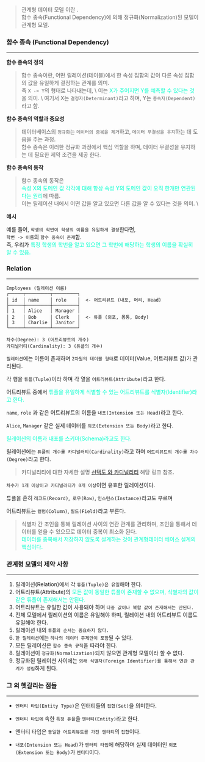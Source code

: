
> 관계형 데이터 모델 이란 . \
> 함수 종속(Functional Dependency)에 의해 정규화(Normalization)된 모델이 관계형 모델.

### 함수 종속 (Functional Dependency)
---
**함수 종속의 정의**

>함수 종속이란, 어떤 릴레이션(테이블)에서 한 속성 집합의 값이 다른 속성 집합의 값을 유일하게 결정하는 관계를 의미.  \
>즉 `X -> Y`의 형태로 나타내는데, \ 
>이는 <span style="color:#00FFCC"> X가 주어지면 Y를 예측할 수 있다는 것</span> 을 의미. \ 
>여기서 X는 `결정자(Determinant)`라고 하며, Y는 `종속자(Dependent)` 라고 함.

**함수 종속의 역할과 중요성**

>데이터베이스의 `정규화`는 `데이터의 중복을 제거`하고, `데이터 무결성을 유지`하는 데 도움을 주는 과정. \
>함수 종속은 이러한 정규화 과정에서 핵심 역할을 하며, 데이터 무결성을 유지하는 데 필요한 제약 조건을 제공 한다.

**함수 종속의 동작**

>함수 종속의 동작은 \
><span style="color:#00FFCC"> 속성 X의 도메인 값 각각에 대해 항상 속성 Y의 도메인 값이 오직 한개만 연관된다는 원리</span>에 따름. \
>이는 릴레이션 내에서 어떤 값을 알고 있으면 다른 값을 알 수 있다는 것을 의미. \

**예시**

예를 들어, `학생의 학번이 학생의 이름을 유일하게 결정`한다면, \
`학번 -> 이름`의 `함수 종속이 존재`함. \
즉, 우리가 <span style="color:#00FFCC">특정 학생의 학번을 알고 있으면 그 학번에 해당하는 학생의 이름을 확실히 알 수 있음.</span>


### Relation
---

```plaintext
Employees (릴레이션 이름)
┌─────┬─────────┬─────────┐
│ id  │ name    │ role    │  <- 어트리뷰트 (내포, 머리, Head)
├─────┼─────────┼─────────┤
│ 1   │ Alice   │ Manager │
│ 2   │ Bob     │ Clerk   │  <- 튜플 (외포, 몸통, Body)
│ 3   │ Charlie │ Janitor │
└─────┴─────────┴─────────┘

차수(Degree): 3 (어트리뷰트의 개수)
카디널러티(Cardinality): 3 (튜플의 개수)
```


`릴레이션`에는 이름이 존재하며 `2차원의 테이블 형태`로 데이터(Value, 어트리뷰트 값)가 관리된다.

각 행을 `튜플(Tuple)`이라 하며 각 열을 `어트리뷰트(Attribute)`라고 한다.

어트리뷰트 중에서 <span style="color:#00FFCC">튜플을 유일하게 식별할 수 있는 어트리뷰트를 식별자(Identifier)라고 한다.</span>

`name`, `role` 과 같은 어트리뷰트의 이름을 `내포(Intension 또는 Head)`라고 한다.

`Alice`, `Manager` 같은 실제 데이터를 `외포(Extension 또는 Body)`라고 한다.

<span style="color:#00FFCC">릴레이션의 이름과 내포를 스키마(Schema)라고도 한다.</span>

릴레이션에는 `튜플의 개수를 카디널러티(Cardinality)`라고 하며 `어트리뷰트의 개수를 차수(Degree)`라고 한다.

> 카디널리티에 대한 자세한 설명 [선택도 와 카디널리티](https://github.com/christopher3810/TIL/blob/master/Database/%EC%84%A0%ED%83%9D%EB%8F%84%EC%99%80%20%EC%B9%B4%EB%94%94%EB%84%90%EB%A6%AC%ED%8B%B0.md) 해당 링크 참조.


`차수가 1개 이상이고 카디널러티가 0개 이상`이면 유효한 릴레이션이다.

튜플을 흔히 `레코드(Record)`,` 로우(Row)`, `인스턴스(Instance)`라고도 부르며 

어트리뷰트는 `컬럼(Column)`, `필드(Field)`라고 부른다.

> 식별자 간 조인을 통해 릴레이션 사이의 연관 관계를 관리하며, 조인을 통해서 데이터를 얻을 수 있으므로 데이터 중복이 최소화 된다. \
> <span style="color:#00FFCC">데이터를 중복해서 저장하지 않도록 설계하는 것이 관계형데이터 베이스 설계의 핵심이다.</span>

### 관계형 모델의 제약 사항
---
1. 릴레이션(Relation)에서 각 `튜플(Tuple)은 유일`해야 한다.
2. 어트리뷰트(Attribute)의 <span style="color:#00FFCC">모든 값이 동일한 튜플이 존재할 수 없으며, 식별자의 값이 같은 튜플이 존재해서는 안된다.</span>
3. 어트리뷰트는 유일한 값이 사용돼야 하며 `다중 값이나 복합 값이 존재해서는 안된다.`
4. 전체 모델에서 릴레이션의 이름은 유일해야 하며, 릴레이션 내의 어트리뷰트 이름도 유일해야 한다.
5. 릴레이션 내의 `튜플의 순서는 중요하지 않다.`
6. `한 릴레이션`에는 `하나의 데이터 주제만이 포함`될 수 있다.
7. 모든 릴레이션은 `함수 종속 규칙`을 따라야 한다.
8. 릴레이션이 `정규화(Normalization)`되지 않으면 관계형 모델이라 할 수 없다.
9. 정규화된 릴레이션 사이에는 `외래 식별자(Foreign Identifier)를 통해서 연관 관계가 성립`하게 된다.


### 그 외 헷갈리는 점들
---

- `엔터티 타입(Entity Type)`은 인터티들의 `집합(Set)`을 의미한다.

- `엔터티 타입에` 속한 `특정 튜플`을 `엔터티(Entity)`라고 한다.

- 엔터티 타입은 `동일한 어트리뷰트를 가진 엔터티`의 `집합`이다.

- `내포(Intension 또는 Head)`가 `엔터티 타입`에 해당하며 실제 데이터인 `외포(Extension 또는 Body)`가 `엔터티`이다.
